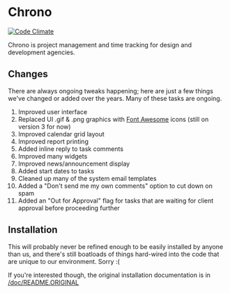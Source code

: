 # Chrono

[![Code Climate](https://codeclimate.com/github/EMRL/chrono/badges/gpa.svg)](https://codeclimate.com/github/EMRL/chrono)

Chrono is project management and time tracking for design and development agencies.

## Changes

There are always ongoing tweaks happening; here are just a few things we've changed or added over the years. Many of these tasks are ongoing.

1. Improved user interface
2. Replaced UI .gif & .png graphics with [Font Awesome](http://fontawesome.github.io/Font-Awesome/3.2.1/) icons (still on version 3 for now)
3. Improved calendar grid layout
4. Improved report printing
5. Added inline reply to task comments
6. Improved many widgets
7. Improved news/announcement display
8. Added start dates to tasks
9. Cleaned up many of the system email templates
10. Added a "Don't send me my own comments" option to cut down on spam
11. Added an "Out for Approval" flag for tasks that are waiting for client approval before proceeding further

## Installation

This will probably never be refined enough to be easily installed by anyone than us, and there's still boatloads of things hard-wired into the code that are unique to our environment. Sorry :(

If you're interested though, the original installation documentation is in [/doc/README.ORIGINAL](https://github.com/EMRL/chrono/blob/master/doc/README.ORIGINAL)

